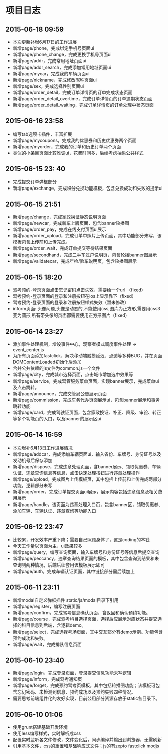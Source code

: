# 项目日志

## 2015-06-18 09:59

* 本次更新补增6月17日的工作进展
* 新增page/phone，完成绑定手机号页面ui
* 新增page/phone_change，完成更换手机号页面ui
* 新增page/addr，完成常用地址页面ui
* 新增page/addr_search，完成添加常用地址页面ui
* 新增page/mycar，完成我的车辆页面ui
* 新增page/nickname，完成修改昵称页面ui
* 新增page/sex，完成选择性别页面ui
* 新增page/order_detail，完成订单详情页的订单完成状态页面
* 新增page/order_detail_overtime，完成订单详情页的订单逾期状态页面
* 新增page/order_detail_waiting，完成订单详情页的订单处理中状态页面

## 2015-06-16 23:58

* 编写tab选项卡插件，丰富扩展
* 新增page/mycoupons，完成我的优惠券和历史优惠券两个页面
* 新增page/myorder，完成我的订单和历史订单两个页面
* 类似的小条目页面比较难调ui，花费时间多，后续考虑抽象公共样式

## 2015-06-15 23: 40

* 完成提交订单弹框部分
* 新增page/exchange，完成积分兑换功能模板，包含兑换成功和失败的提示ui

## 2015-06-15 21:51

* 新增page/change，完成家政换证静态说明页面
* 新增page/newcar，完成新车上牌页面，包含banner轮播图
* 新增page/order_pay，完成在线支付页面ui展示
* 新增page/order_upload，完成订单中照片上传页面，其中功能部分未写，该模板包含上传前和上传完成。
* 新增page/order_wait，完成订单提交等待结果页面
* 新增page/secondhand，完成二手车过户说明页，包含轮播banner图展示
* 新增page/validatecar，完成年检/验车说明页，包含轮播图展示

## 2015-06-15 18:20

* 驾考预约-登录页面点击忘记密码点击失效，需要给一个url （fixed）
* 驾考预约-登录页面的登录和注册按钮在ios上显示靠下（fixed）
* 驾考预约-登录页面的登录和注册按钮样式失效（暂未修改）
* inform页面: 头像问题,头像是动态的,不能使用css,图片为正方形,需要用css3变为圆形,所有带头像的页面都需要使用正方形图片（fixed）

## 2015-06-14 23:27

* 添加事件处理机制，增设事件中心，观察者模式调度事件处理 -> event_center.js
* 为所有页面添加fastclick，解决移动端触摸延迟、点透等多种BUG，并在页面DOMContentLoaded初始化后添加
* 合并公共依赖的js文件为common.js一个文件
* 新增page/city，完成城市选择页面，点击城市增加选中效果等
* 新增page/service，完成驾管服务菜单页面，实现banner展示，完成菜单ui及点击跳转。
* 新增page/announce，完成交管局公告展示页面
* 新增page/commission，完成车务代办页面展示ui，包含banner展示和事务跳转功能
* 新增page/card，完成驾驶证页面，包含家政换证、补正、降级、审验、转正等多个功能页的入口，以及banner的展示区ui

## 2015-06-14 16:59

* 本次增补6月13日工作进展情况
* 新增page/addcar，完成添加车辆页面ui，输入省份、车牌号、身份证号以及发动机号后保存添加
* 新增page/dispose，完成违章处理页面，含banner展示、领取优惠券、车辆认证、违章查询信息等信息，点击快速处理按钮进行违章处理操作
* 新增page/upload，完成图片上传模板页，其中包括上传前和上传完成两部分功能，逻辑部分未写
* 新增page/order，完成订单提交页面ui展示，展示内容包括违章信息及相关费用展示
* 新增page/handle，该页面为违章处理入口页，包含banner区，领取优惠券、添加车辆、车辆认证、违章查询等功能入口

## 2015-06-12 23:47

* 比较累，开发效率严重下降；需要自己照顾身体了，这是coding的本钱
* 今天工作量以页面为主，ui效果较多
* 新增page/query，编写查询页面，输入车牌号和身份证号等信息后提交查询
* 新增page/peccancy，违章查询结果页面的模板，其中包含查询到结果和未查询到两种情况，后端后续套用该模板展示即可
* 新增page/auth，完成车辆认证页面，其中链接部分需后续加上

## 2015-06-11 23:11

* 新增modal自定义弹框插件 static/js/modal目录下引用
* 新增page/register，编写注册页面
* 新增page/confirm，完成驾考信息确认页面，含返回和确认预约功能。
* 新增page/course，完成驾考科目选择页面，选择后应展示对应状态并提交选择的科目信息到后端，含逻辑demo。
* 新增page/select，完成选择考场页面，其中交互部分有demo示例。功能包含预约成功和失败。
* 新增page/wait，完成排队信息页面

## 2015-06-10 23:40

* 新增page/login，完成登录页面，登录提交信息功能未写逻辑
* 新增page/inform，完成驾考通知页
* 新增page/forget，完成预约驾考页模板，其中包括轮播图功能；该模板可包含忘记密码、未检测到信息、预约成功以及预约失败四种情况。
* 需要思考前端组件化的友好实现，目前公用部分资源存放于static各目录下。

## 2015-06-10 01:06

* 使用grunt搭建基础开发环境
* 使用less编写样式，实时解析成css
* 配置实时监听各文件修改，文件变化后，同步编译并输出到浏览器，无需刷新
* 引用基本文件，css的重置和基础响应式文件；js的有zepto fastclick modjs

